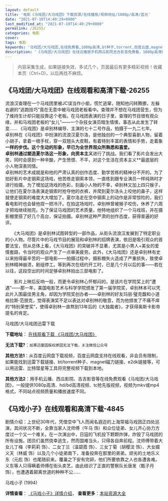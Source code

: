 ```yaml
---
layout: default
title: '电影《马戏团/大马戏团》下载资源/在线播放/视频地址/1080p/高清/蓝光'
date: "2021-07-10T14:40:29+0800"
last_modified_at: "2021-07-10T14:40:29+0800"
permalink: /26255/
categories: 电影
cover:
tags: 电影
keywords: '马戏团/大马戏团,在线免费看,1080p高清,bt种子,torrent,百度云盘,magnet,磁力链,迅雷下载资源'
description: '《马戏团/大马戏团》在线云播放手机西瓜影院吉吉影音免费看，1080p高清bd/hd未删减完整版和tc抢先枪版，mkv/mp4格式，附带bt/torrent种子、magnet/磁力链、百度云盘、网盘资源迅雷下载链接'
---
```


>内容采集生成，如果链接失效，多试几个，页面最后有更多精彩视频！收藏本页（Ctrl+D)，以后再找不麻烦。


## 《马戏团/大马戏团》在线观看和高清下载-26255

流浪汉查理在一个马戏团里被JC误当作小偷，慌忙逃窜，随知他闪转腾挪，左躲右避的“逃跑技巧&rdquo;竟在无意中被马戏团老板看中。查理并不想在马戏团营生，但为了维持生计却只能投靠这个老板。在马戏团表演的日子里，查理的节目很有观众缘，并和马戏团老板的&ldquo;女儿”——一个杂技女演员暗生情愫，事态从此发生了转变…… 《马戏团》是卓别林编导、主演的七十二号作品，拍摄于一九二七年。<br /> 卓别林在《马戏团》中扮演的流浪汉夏尔洛，是他独创的一个典型喜剧人物，留着小胡子，拿着一根手杖，穿一双翘头大皮鞋，有着特别丰富的表情和手势，走着象**一样的步伐。这个生动的形象，早已为全世界观众所熟悉和喜爱。<br /> 卓别林通过塑造夏尔洛这一形象，向资本主义**进行了挑战。我们看了影片会发出大笑，同时会感到一种辛酸，产生愤恨、不平，对这个生活在资本主义**最底层的小人物深表同情。<br /> 卓别林的艺术成就是和他的严肃认真的创作态度、勤学苦练的精神分不开的。为了拍好影片中走钢索这场戏，他苦练走钢索本领，一直练到跟专业演员一样纯熟时才进行拍摄。为了增加这场戏的色彩，刻画小人物的不幸，卓别林又加上四只猴子，让他们在夏尔洛表演走钢索时抢夺他的衣裤，并爬到夏尔洛头上咬他的鼻子，这样就使走钢索的难度大大增加了。夏尔洛走在空中钢索上的动作是非常惊险的，我们看电影时也会替他捏一把冷汗。在拍这场戏时，卓别林曾被猴子咬伤，休养了六周才把戏继续拍完。为了保证马戏团的艺术质量，他特地组织了一个马戏班，并在摄影棚里搭了好几个高台，保证拍摄。卓别林这种严肃的创作态度，获得普遍的好评。</p>　　《大马戏团》是卓别林试图转型的一部作品，从街头流浪汉发展到了特定职业的小人物。尽管片中的马戏节目的展现和卓别林的招牌表演，依旧是吸引观众的首要法宝，但从总体上看，《大马戏团》的突破并不显著，尤其是小男人+美女的爱情套路，令当时的观众产生了一点审美疲劳。此外，《大马戏团》还是卓别林有史以来拍得最辛苦的一部电影&mdash;—拍摄过程中，摄影棚失火造成了严重损失，致使卓别林精神崩溃，剧组停工。等到再次在纽约开工时，已是几个月以后的事——若在以往，这段空出的时间足够卓别林拍出三部电影了。</p>　　影片上映后反响一般，而更令卓别林心怀郁闷的，是该片在学院奖上的&ldquo;遭遇”——那一年，美国电影艺术与科学学院颁发了第一届学院奖，卓别林本可以凭此片入围最佳男主角，却因为学院奖创办者&mdash;—卓别林的好友玛丽·璧克馥和小道格拉斯&middot;范朋克，觉得表演奖不足以表达对卓别林的敬意，而为他颁发了不痛不痒的&ldquo;特别荣誉奖&rdquo;，使得卓别林一直熬到13年后的《大独裁者》，才获得奥斯卡影帝提名的肯定。</p>


马戏团/大马戏团迅雷下载

**下载地址**： [在线观看下载 《马戏团/大马戏团》](https://www.993dy.com//vod-detail-id-21916.html) 


**无法下载?**：`如果迅雷因版权原因无法下载，关注微信公众号 `

**其他方法1**：从百度云网盘下载视频，百度云网盘支持在线观看，非会员有限制，如果能找到迅雷下载链接、bt/torrent种子、magnet磁力链接、e2dk链接等，可以用迅雷、比特彗星等工具将完整视频下载到本地。

**其他方法2**：用手机云播、西瓜影院、吉吉影音等在线免费观看《马戏团/大马戏团》，一般提供1080p高清、hd/bd高清视频、tc抢先版视频，视频为mkv或mp4格式，不同站点视频质量和播放速度不同。


## 《马戏小子》在线观看和高清下载-4845

剧情介绍：上世纪30年代，凭借空中飞人而闻名遐迩的上海常福马戏团正四处巡演，其间状况不断，全靠当家人沈师傅（午马 饰）和众位徒弟、女儿齐心协力方度过一个又一个难关。在一次演出中，日寇的飞机投下颗颗炸弹，炸毁了马戏团的所有设施。团员们虽然侥幸逃生，然而国难当头，只得各自奔前程。沈师傅带着大女儿丁梅（李莉莉 饰）、二女丁兰（温碧霞 饰）、三女丁菊（胡樱汶 饰）、大女婿义天（林威 饰）以及几个小徒弟南下，准备投奔在那里的弟弟。顽劣的土地乐义东（元彪 饰）也尾随前来。覆巢之下安有完卵，他们所要依靠之人也各遭各难。义东等人只得瞒着师傅在街头卖艺，由此结识了正直的警察队长唐发（甄子丹 饰），也遭遇着颠离世道的种种不公……


马戏小子 (1994)

**详情查看**： [《马戏小子》详情介绍](/movie/4845/)， **查看更多**：[本站资源大全](/movie/t/all/)

